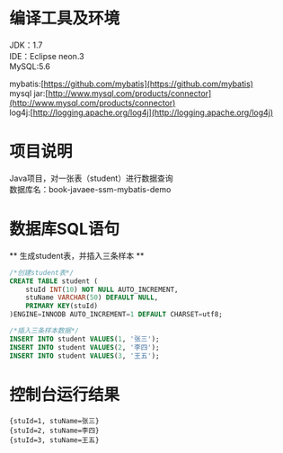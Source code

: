 # 编译工具及环境  

JDK：1.7  
IDE：Eclipse neon.3  
MySQL:5.6  

mybatis:[https://github.com/mybatis](https://github.com/mybatis)  
mysql jar:[http://www.mysql.com/products/connector](http://www.mysql.com/products/connector)  
log4j:[http://logging.apache.org/log4j](http://logging.apache.org/log4j)

# 项目说明  

Java项目，对一张表（student）进行数据查询  
数据库名：book-javaee-ssm-mybatis-demo  

# 数据库SQL语句  

** 生成student表，并插入三条样本 **  

```sql
/*创建student表*/
CREATE TABLE student (
	stuId INT(10) NOT NULL AUTO_INCREMENT,
	stuName VARCHAR(50) DEFAULT NULL,
	PRIMARY KEY(stuId)
)ENGINE=INNODB AUTO_INCREMENT=1 DEFAULT CHARSET=utf8; 

/*插入三条样本数据*/
INSERT INTO student VALUES(1, '张三');
INSERT INTO student VALUES(2, '李四');
INSERT INTO student VALUES(3, '王五');
```

# 控制台运行结果  

```
{stuId=1, stuName=张三}
{stuId=2, stuName=李四}
{stuId=3, stuName=王五}
```